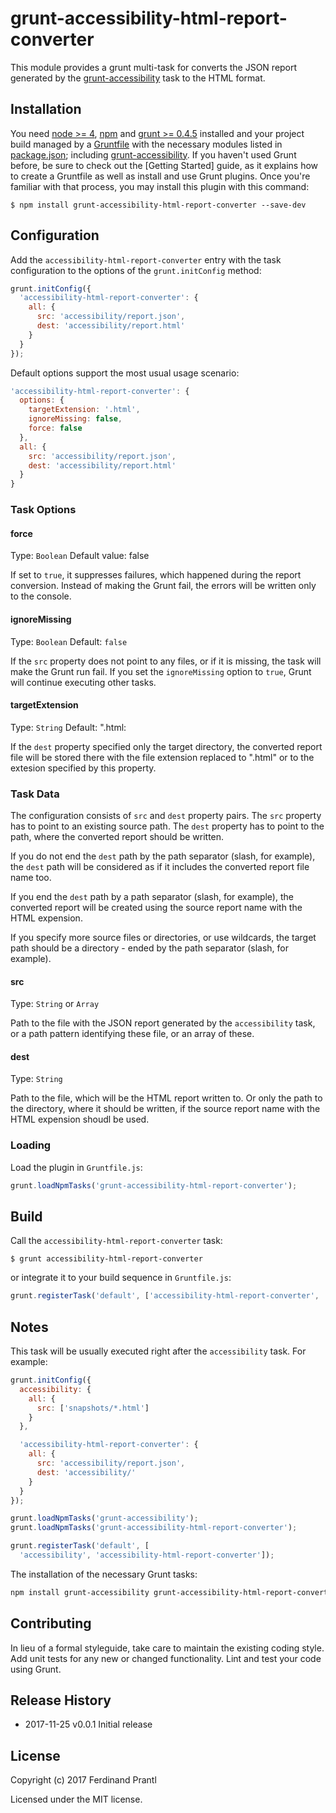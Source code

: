 # grunt-accessibility-html-report-converter

This module provides a grunt multi-task for converts the JSON report generated by the [grunt-accessibility] task to the HTML format.

## Installation

You need [node >= 4][node], [npm] and [grunt >= 0.4.5][Grunt] installed
and your project build managed by a [Gruntfile] with the necessary modules
listed in [package.json]; including [grunt-accessibility]. If you haven't
used Grunt before, be sure to check out the [Getting Started] guide, as it
explains how to create a Gruntfile as well as install and use Grunt plugins.
Once you're familiar with that process, you may install this plugin with this
command:

```shell
$ npm install grunt-accessibility-html-report-converter --save-dev
```

## Configuration

Add the `accessibility-html-report-converter` entry with the task configuration to the options of the `grunt.initConfig` method:

```js
grunt.initConfig({
  'accessibility-html-report-converter': {
    all: {
      src: 'accessibility/report.json',
      dest: 'accessibility/report.html'
    }
  }
});
```

Default options support the most usual usage scenario:

```js
'accessibility-html-report-converter': {
  options: {
    targetExtension: '.html',
    ignoreMissing: false,
    force: false
  },
  all: {
    src: 'accessibility/report.json',
    dest: 'accessibility/report.html'
  }
}
```

### Task Options

#### force
Type: `Boolean`
Default value: false

If set to `true`, it suppresses failures, which happened during the report conversion. Instead of making the Grunt fail, the errors will be written only to the console.

#### ignoreMissing
Type: `Boolean`
Default: `false`

If the `src` property does not point to any files, or if it is missing,
the task will make the Grunt run fail.  If you set the `ignoreMissing`
option to `true`, Grunt will continue executing other tasks.

#### targetExtension
Type: `String`
Default: ".html:

If the `dest` property specified only the target directory, the converted report file will be stored there with the file extension replaced to ".html" or to the extesion specified by this property.

### Task Data

The configuration consists of `src` and `dest` property pairs.  The `src`
property has to point to an existing source path.  The `dest` property has
to point to the path, where the converted report should be written.

If you do not end the `dest` path by the path separator (slash, for example), the `dest` path will be considered as if it includes the converted report file name too.

If you end the `dest` path by a path separator (slash, for example), the
converted report will be created using the source report name with the HTML expension.

If you specify more source files or directories, or use wildcards, the target path should be a directory - ended by the path separator (slash, for example).

#### src
Type: `String` or `Array`

Path to the file with the JSON report generated by the `accessibility` task, or a path pattern identifying these file, or an array of these.

#### dest
Type: `String`

Path to the file, which will be the HTML report written to. Or only the path to the directory, where it should be written, if the source report name with the HTML expension shoudl be used.

### Loading

Load the plugin in `Gruntfile.js`:

```javascript
grunt.loadNpmTasks('grunt-accessibility-html-report-converter');
```

## Build

Call the `accessibility-html-report-converter` task:

```shell
$ grunt accessibility-html-report-converter
```

or integrate it to your build sequence in `Gruntfile.js`:

```js
grunt.registerTask('default', ['accessibility-html-report-converter', ...]);
```

## Notes

This task will be usually executed right after the `accessibility` task. For example:

```js
grunt.initConfig({
  accessibility: {
    all: {
      src: ['snapshots/*.html']
    }
  },

  'accessibility-html-report-converter': {
    all: {
      src: 'accessibility/report.json',
      dest: 'accessibility/'
    }
  }
});

grunt.loadNpmTasks('grunt-accessibility');
grunt.loadNpmTasks('grunt-accessibility-html-report-converter');

grunt.registerTask('default', [
  'accessibility', 'accessibility-html-report-converter']);
```

The installation of the necessary Grunt tasks:

```bash
npm install grunt-accessibility grunt-accessibility-html-report-converter --save-dev
```

## Contributing

In lieu of a formal styleguide, take care to maintain the existing coding
style. Add unit tests for any new or changed functionality. Lint and test
your code using Grunt.

## Release History

 * 2017-11-25   v0.0.1   Initial release

## License

Copyright (c) 2017 Ferdinand Prantl

Licensed under the MIT license.

[node]: https://nodejs.org
[npm]: https://npmjs.org
[package.json]: https://docs.npmjs.com/files/package.json
[Grunt]: https://gruntjs.com
[Gruntfile]: https://gruntjs.com/sample-gruntfile
[Getting Gtarted]: https://github.com/gruntjs/grunt/wiki/Getting-started
[grunt-accessibility]: https://github.com/yargalot/grunt-accessibility
